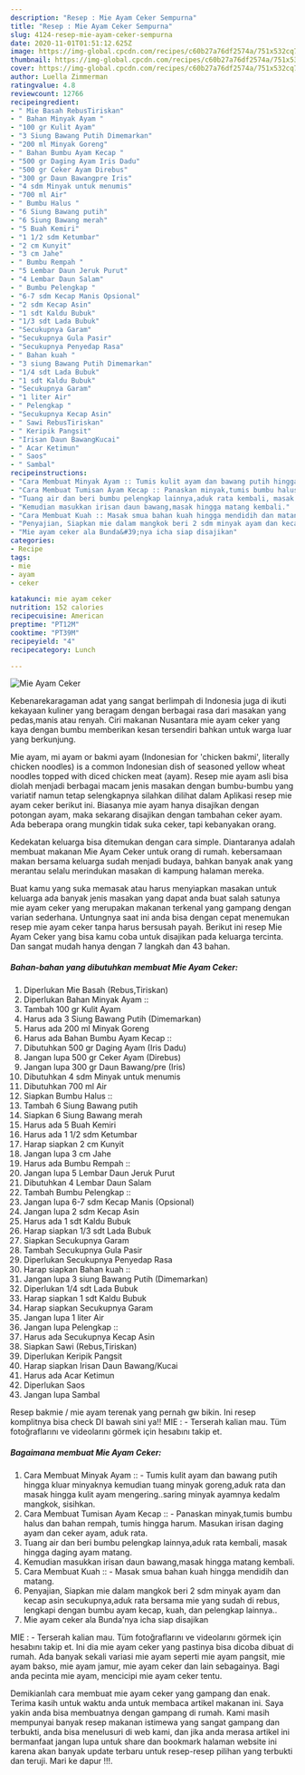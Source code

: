 ```yaml
---
description: "Resep : Mie Ayam Ceker Sempurna"
title: "Resep : Mie Ayam Ceker Sempurna"
slug: 4124-resep-mie-ayam-ceker-sempurna
date: 2020-11-01T01:51:12.625Z
image: https://img-global.cpcdn.com/recipes/c60b27a76df2574a/751x532cq70/mie-ayam-ceker-foto-resep-utama.jpg
thumbnail: https://img-global.cpcdn.com/recipes/c60b27a76df2574a/751x532cq70/mie-ayam-ceker-foto-resep-utama.jpg
cover: https://img-global.cpcdn.com/recipes/c60b27a76df2574a/751x532cq70/mie-ayam-ceker-foto-resep-utama.jpg
author: Luella Zimmerman
ratingvalue: 4.8
reviewcount: 12766
recipeingredient:
- " Mie Basah RebusTiriskan"
- " Bahan Minyak Ayam "
- "100 gr Kulit Ayam"
- "3 Siung Bawang Putih Dimemarkan"
- "200 ml Minyak Goreng"
- " Bahan Bumbu Ayam Kecap "
- "500 gr Daging Ayam Iris Dadu"
- "500 gr Ceker Ayam Direbus"
- "300 gr Daun Bawangpre Iris"
- "4 sdm Minyak untuk menumis"
- "700 ml Air"
- " Bumbu Halus "
- "6 Siung Bawang putih"
- "6 Siung Bawang merah"
- "5 Buah Kemiri"
- "1 1/2 sdm Ketumbar"
- "2 cm Kunyit"
- "3 cm Jahe"
- " Bumbu Rempah "
- "5 Lembar Daun Jeruk Purut"
- "4 Lembar Daun Salam"
- " Bumbu Pelengkap "
- "6-7 sdm Kecap Manis Opsional"
- "2 sdm Kecap Asin"
- "1 sdt Kaldu Bubuk"
- "1/3 sdt Lada Bubuk"
- "Secukupnya Garam"
- "Secukupnya Gula Pasir"
- "Secukupnya Penyedap Rasa"
- " Bahan kuah "
- "3 siung Bawang Putih Dimemarkan"
- "1/4 sdt Lada Bubuk"
- "1 sdt Kaldu Bubuk"
- "Secukupnya Garam"
- "1 liter Air"
- " Pelengkap "
- "Secukupnya Kecap Asin"
- " Sawi RebusTiriskan"
- " Keripik Pangsit"
- "Irisan Daun BawangKucai"
- " Acar Ketimun"
- " Saos"
- " Sambal"
recipeinstructions:
- "Cara Membuat Minyak Ayam :: Tumis kulit ayam dan bawang putih hingga kluar minyaknya kemudian tuang minyak goreng,aduk rata dan masak hingga kulit ayam mengering..saring minyak ayamnya kedalm mangkok, sisihkan."
- "Cara Membuat Tumisan Ayam Kecap :: Panaskan minyak,tumis bumbu halus dan bahan rempah, tumis hingga harum. Masukan irisan daging ayam dan ceker ayam, aduk rata."
- "Tuang air dan beri bumbu pelengkap lainnya,aduk rata kembali, masak hingga daging ayam matang."
- "Kemudian masukkan irisan daun bawang,masak hingga matang kembali."
- "Cara Membuat Kuah :: Masak smua bahan kuah hingga mendidih dan matang."
- "Penyajian, Siapkan mie dalam mangkok beri 2 sdm minyak ayam dan kecap asin secukupnya,aduk rata bersama mie yang sudah di rebus, lengkapi dengan bumbu ayam kecap, kuah, dan pelengkap lainnya.."
- "Mie ayam ceker ala Bunda&#39;nya icha siap disajikan"
categories:
- Recipe
tags:
- mie
- ayam
- ceker

katakunci: mie ayam ceker 
nutrition: 152 calories
recipecuisine: American
preptime: "PT12M"
cooktime: "PT39M"
recipeyield: "4"
recipecategory: Lunch

---
```



![Mie Ayam Ceker](https://img-global.cpcdn.com/recipes/c60b27a76df2574a/751x532cq70/mie-ayam-ceker-foto-resep-utama.jpg)

Kebenarekaragaman adat yang sangat berlimpah di Indonesia juga di ikuti kekayaan kuliner yang beragam dengan berbagai rasa dari masakan yang pedas,manis atau renyah. Ciri makanan Nusantara mie ayam ceker yang kaya dengan bumbu memberikan kesan tersendiri bahkan untuk warga luar yang berkunjung.


Mie ayam, mi ayam or bakmi ayam (Indonesian for &#39;chicken bakmi&#39;, literally chicken noodles) is a common Indonesian dish of seasoned yellow wheat noodles topped with diced chicken meat (ayam). Resep mie ayam asli bisa diolah menjadi berbagai macam jenis masakan dengan bumbu-bumbu yang variatif namun tetap selengkapnya silahkan dilihat dalam Aplikasi resep mie ayam ceker berikut ini. Biasanya mie ayam hanya disajikan dengan potongan ayam, maka sekarang disajikan dengan tambahan ceker ayam. Ada beberapa orang mungkin tidak suka ceker, tapi kebanyakan orang.

Kedekatan keluarga bisa ditemukan dengan cara simple. Diantaranya adalah membuat makanan Mie Ayam Ceker untuk orang di rumah. kebersamaan makan bersama keluarga sudah menjadi budaya, bahkan banyak anak yang merantau selalu merindukan masakan di kampung halaman mereka.

Buat kamu yang suka memasak atau harus menyiapkan masakan untuk keluarga ada banyak jenis masakan yang dapat anda buat salah satunya mie ayam ceker yang merupakan makanan terkenal yang gampang dengan varian sederhana. Untungnya saat ini anda bisa dengan cepat menemukan resep mie ayam ceker tanpa harus bersusah payah.
Berikut ini resep Mie Ayam Ceker yang bisa kamu coba untuk disajikan pada keluarga tercinta. Dan sangat mudah hanya dengan 7 langkah dan 43 bahan.


<!--inarticleads1-->

##### Bahan-bahan yang dibutuhkan membuat Mie Ayam Ceker:

1. Diperlukan  Mie Basah (Rebus,Tiriskan)
1. Diperlukan  Bahan Minyak Ayam ::
1. Tambah 100 gr Kulit Ayam
1. Harus ada 3 Siung Bawang Putih (Dimemarkan)
1. Harus ada 200 ml Minyak Goreng
1. Harus ada  Bahan Bumbu Ayam Kecap ::
1. Dibutuhkan 500 gr Daging Ayam (Iris Dadu)
1. Jangan lupa 500 gr Ceker Ayam (Direbus)
1. Jangan lupa 300 gr Daun Bawang/pre (Iris)
1. Dibutuhkan 4 sdm Minyak untuk menumis
1. Dibutuhkan 700 ml Air
1. Siapkan  Bumbu Halus ::
1. Tambah 6 Siung Bawang putih
1. Siapkan 6 Siung Bawang merah
1. Harus ada 5 Buah Kemiri
1. Harus ada 1 1/2 sdm Ketumbar
1. Harap siapkan 2 cm Kunyit
1. Jangan lupa 3 cm Jahe
1. Harus ada  Bumbu Rempah ::
1. Jangan lupa 5 Lembar Daun Jeruk Purut
1. Dibutuhkan 4 Lembar Daun Salam
1. Tambah  Bumbu Pelengkap ::
1. Jangan lupa 6-7 sdm Kecap Manis (Opsional)
1. Jangan lupa 2 sdm Kecap Asin
1. Harus ada 1 sdt Kaldu Bubuk
1. Harap siapkan 1/3 sdt Lada Bubuk
1. Siapkan Secukupnya Garam
1. Tambah Secukupnya Gula Pasir
1. Diperlukan Secukupnya Penyedap Rasa
1. Harap siapkan  Bahan kuah ::
1. Jangan lupa 3 siung Bawang Putih (Dimemarkan)
1. Diperlukan 1/4 sdt Lada Bubuk
1. Harap siapkan 1 sdt Kaldu Bubuk
1. Harap siapkan Secukupnya Garam
1. Jangan lupa 1 liter Air
1. Jangan lupa  Pelengkap ::
1. Harus ada Secukupnya Kecap Asin
1. Siapkan  Sawi (Rebus,Tiriskan)
1. Diperlukan  Keripik Pangsit
1. Harap siapkan Irisan Daun Bawang/Kucai
1. Harus ada  Acar Ketimun
1. Diperlukan  Saos
1. Jangan lupa  Sambal


Resep bakmie / mie ayam terenak yang pernah gw bikin. Ini resep komplitnya bisa check DI bawah sini ya!! MIE : - Terserah kalian mau. Tüm fotoğraflarını ve videolarını görmek için hesabını takip et. 

<!--inarticleads2-->

##### Bagaimana membuat  Mie Ayam Ceker:

1. Cara Membuat Minyak Ayam :: - Tumis kulit ayam dan bawang putih hingga kluar minyaknya kemudian tuang minyak goreng,aduk rata dan masak hingga kulit ayam mengering..saring minyak ayamnya kedalm mangkok, sisihkan.
1. Cara Membuat Tumisan Ayam Kecap :: - Panaskan minyak,tumis bumbu halus dan bahan rempah, tumis hingga harum. Masukan irisan daging ayam dan ceker ayam, aduk rata.
1. Tuang air dan beri bumbu pelengkap lainnya,aduk rata kembali, masak hingga daging ayam matang.
1. Kemudian masukkan irisan daun bawang,masak hingga matang kembali.
1. Cara Membuat Kuah :: - Masak smua bahan kuah hingga mendidih dan matang.
1. Penyajian, Siapkan mie dalam mangkok beri 2 sdm minyak ayam dan kecap asin secukupnya,aduk rata bersama mie yang sudah di rebus, lengkapi dengan bumbu ayam kecap, kuah, dan pelengkap lainnya..
1. Mie ayam ceker ala Bunda&#39;nya icha siap disajikan


MIE : - Terserah kalian mau. Tüm fotoğraflarını ve videolarını görmek için hesabını takip et. Ini dia mie ayam ceker yang pastinya bisa dicoba dibuat di rumah. Ada banyak sekali variasi mie ayam seperti mie ayam pangsit, mie ayam bakso, mie ayam jamur, mie ayam ceker dan lain sebagainya. Bagi anda pecinta mie ayam, mencicipi mie ayam ceker tentu. 

Demikianlah cara membuat mie ayam ceker yang gampang dan enak. Terima kasih untuk waktu anda untuk membaca artikel makanan ini. Saya yakin anda bisa membuatnya dengan gampang di rumah. Kami masih mempunyai banyak resep makanan istimewa yang sangat gampang dan terbukti, anda bisa menelusuri di web kami, dan jika anda merasa artikel ini bermanfaat jangan lupa untuk share dan bookmark halaman website ini karena akan banyak update terbaru untuk resep-resep pilihan yang terbukti dan teruji. Mari ke dapur !!!. 
